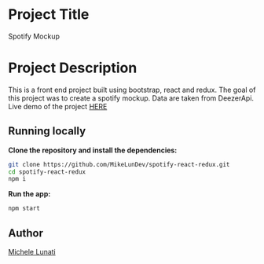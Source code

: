 # Project Title

Spotify Mockup

# Project Description

This is a front end project built using bootstrap, react and redux. The goal of this project was to create a spotify mockup.
Data are taken from DeezerApi.
Live demo of the project [HERE](http://spotify-react-redux.lunatimichele.com)

## Running locally

**Clone the repository and install the dependencies:**

```sh
git clone https://github.com/MikeLunDev/spotify-react-redux.git
cd spotify-react-redux
npm i
```

**Run the app:**

```sh
npm start
```

## Author

[Michele Lunati](https://github.com/MikeLunDev)
